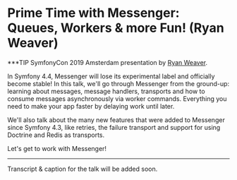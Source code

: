 # Prime Time with Messenger: Queues, Workers & more Fun! (Ryan Weaver)

***TIP
SymfonyCon 2019 Amsterdam presentation by [Ryan Weaver](https://connect.symfony.com/api/alternates/78e63a1c-dc18-456f-b60d-34b1cb075580).

In Symfony 4.4, Messenger will lose its experimental label and officially become
stable! In this talk, we'll go through Messenger from the ground-up: learning
about messages, message handlers, transports and how to consume messages asynchronously
via worker commands. Everything you need to make your app faster by delaying work
until later.

We'll also talk about the many new features that were added to Messenger since
Symfony 4.3, like retries, the failure transport and support for using Doctrine
and Redis as transports.

Let's get to work with Messenger!
***

Transcript & caption for the talk will be added soon.